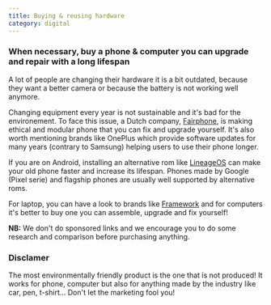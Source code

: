 ```yaml
---
title: Buying & reusing hardware
category: digital
---
```


### When necessary, buy a phone & computer you can upgrade and repair with a long lifespan

A lot of people are changing their hardware it is a bit outdated, because they want a better camera or because the battery is not working well anymore.

Changing equipment every year is not sustainable and it's bad for the environement. To face this issue, a Dutch company, [Fairphone](https://www.fairphone.com/), is making ethical and modular phone that you can fix and upgrade yourself. It's also worth mentioning brands like OnePlus which provide software updates for many years (contrary to Samsung) helping users to use their phone longer.

If you are on Android, installing an alternative rom like [LineageOS](https://lineageos.org/) can make your old phone faster and increase its lifespan. Phones made by Google (Pixel serie) and flagship phones are usually well supported by alternative roms.

For laptop, you can have a look to brands like [Framework](https://frame.work/) and for computers it's better to buy one you can assemble, upgrade and fix yourself!

**NB:** We don't do sponsored links and we encourage you to do some research and comparison before purchasing anything.

### Disclamer

The most environmentally friendly product is the one that is not produced! It works for phone, computer but also for anything made by the industry like car, pen, t-shirt... Don't let the marketing fool you!
